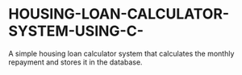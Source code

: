 # HOUSING-LOAN-CALCULATOR-SYSTEM-USING-C-
A simple housing loan calculator system that calculates the monthly repayment and stores it in the database.
